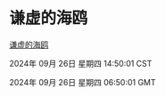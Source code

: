 # 谦虚的海鸥
[谦虚的海鸥](http://219.139.198.207:56308/qxdho/course/base/hotlink/index.php)

2024年 09月 26日 星期四 14:50:01 CST

2024年 09月 26日 星期四 06:50:01 GMT
